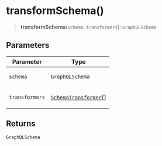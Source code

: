 # transformSchema()

> **transformSchema**(`schema`, `transformers`): `GraphQLSchema`

## Parameters

<table>
<thead>
<tr>
<th>Parameter</th>
<th>Type</th>
</tr>
</thead>
<tbody>
<tr>
<td>

`schema`

</td>
<td>

`GraphQLSchema`

</td>
</tr>
<tr>
<td>

`transformers`

</td>
<td>

[`SchemaTransformer`](../type-aliases/SchemaTransformer.md)[]

</td>
</tr>
</tbody>
</table>

## Returns

`GraphQLSchema`

